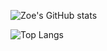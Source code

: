 ![Zoe's GitHub stats](https://github-readme-stats.vercel.app/api?username=zizz-0&show_icons=true&hide=stars&bg_color=00000000&theme=rose)

![Top Langs](https://github-readme-stats.vercel.app/api/top-langs/?username=zizz-0&layout=donut&bg_color=00000000&theme=rose)